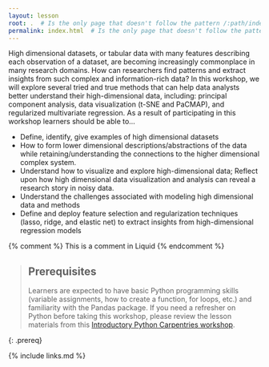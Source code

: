 ```yaml
---
layout: lesson
root: .  # Is the only page that doesn't follow the pattern /:path/index.html
permalink: index.html  # Is the only page that doesn't follow the pattern /:path/index.html
---
```

High dimensional datasets, or tabular data with many features describing each observation of a dataset, are becoming increasingly commonplace in many research domains. How can researchers find patterns and extract insights from such complex and information-rich data? In this workshop, we will explore several tried and true methods that can help data analysts better understand their high-dimensional data, including: principal component analysis, data visualization (t-SNE and PaCMAP), and regularized multivariate regression. As a result of participating in this workshop learners should be able to…
* Define, identify, give examples of high dimensional datasets
* How to form lower dimensional descriptions/abstractions of the data while retaining/understanding the connections to the higher dimensional complex system.
* Understand how to visualize and explore high-dimensional data; Reflect upon how high dimensional data visualization and analysis can reveal a research story in noisy data.
* Understand the challenges associated with modeling high dimensional data and methods 
* Define and deploy feature selection and regularization techniques (lasso, ridge, and elastic net) to extract insights from high-dimensional regression models

<!-- this is an html comment -->

{% comment %} This is a comment in Liquid {% endcomment %}

> ## Prerequisites
>
> Learners are expected to have basic Python programming skills (variable assignments, how to create a function, for loops, etc.) and familiarity with the Pandas package. If you need a refresher on Python before taking this workshop, please review the lesson materials from this [Introductory Python Carpentries workshop](https://swcarpentry.github.io/python-novice-inflammation/index.html).
> 
{: .prereq}

{% include links.md %}
